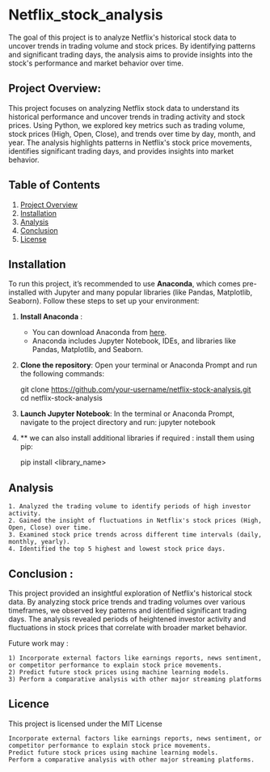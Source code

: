 # Netflix_stock_analysis 
The goal of this project is to analyze Netflix's historical stock data to uncover trends in trading volume and stock prices. By identifying patterns and significant trading days, the analysis aims to provide insights into the stock's performance and market behavior over time.


## Project Overview:

This project focuses on analyzing Netflix stock data to understand its historical performance and uncover trends in trading activity and stock prices. Using Python, we explored key metrics such as trading volume, stock prices (High, Open, Close), and trends over time by day, month, and year. The analysis highlights patterns in Netflix's stock price movements, identifies significant trading days, and provides insights into market behavior.

 
## Table of Contents
1. [Project Overview](#project-overview)
2. [Installation](#installation)
3. [Analysis](#analysis)
4. [Conclusion](#conclusion)
5. [License](#license)


## Installation

To run this project, it’s recommended to use **Anaconda**, which comes pre-installed with Jupyter and many popular libraries (like Pandas, Matplotlib, Seaborn). Follow these steps to set up your environment:

1. **Install Anaconda** :
   - You can download Anaconda from [here](https://www.anaconda.com/products/individual). 
   - Anaconda includes Jupyter Notebook, IDEs, and libraries like Pandas, Matplotlib, and Seaborn.
  


2. **Clone the repository**:
    Open your terminal or Anaconda Prompt and run the following commands:

   git clone https://github.com/your-username/netflix-stock-analysis.git  
   cd netflix-stock-analysis  




3. **Launch Jupyter Notebook**:
   In the terminal or Anaconda Prompt, navigate to the project directory and run:
   jupyter notebook


4. ** we can also install additional libraries if required :
    install them using pip:

   pip install <library_name>


## Analysis 

    1. Analyzed the trading volume to identify periods of high investor activity.
    2. Gained the insight of fluctuations in Netflix's stock prices (High, Open, Close) over time.
    3. Examined stock price trends across different time intervals (daily, monthly, yearly).
    4. Identified the top 5 highest and lowest stock price days.


## Conclusion :

This project provided an insightful exploration of Netflix's historical stock data. By analyzing stock price trends and trading volumes over various timeframes, we observed key patterns and identified significant trading days. The analysis revealed periods of heightened investor activity and fluctuations in stock prices that correlate with broader market behavior.

Future work may : 
    
    1) Incorporate external factors like earnings reports, news sentiment, or competitor performance to explain stock price movements.  
    2) Predict future stock prices using machine learning models.
    3) Perform a comparative analysis with other major streaming platforms


## Licence 
This project is licensed under the MIT License 









    Incorporate external factors like earnings reports, news sentiment, or competitor performance to explain stock price movements.
    Predict future stock prices using machine learning models.
    Perform a comparative analysis with other major streaming platforms.
